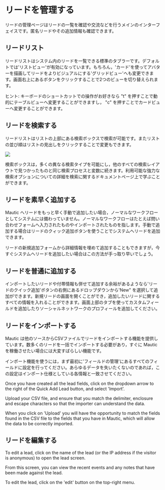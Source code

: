 # リードを管理する

リードの管理ページはリードの一覧を確認や交流などを行うメインのインターフェイスです。匿名リードやその追加情報も確認できます。

## リードリスト

リードリストはシステム内のリードを一覧できる標準のタブラーです。デフォルトでは'リストビュー'が有効になっています。もちろん，'カード'を使ってアバターを描画してリードをよりビジュアルにする'グリッドビュー'へも変更できます。画面右上にあるボタンをクリックすることで2つのビューを切り替えられます。

ヒント: キーボードのショートカットでの操作がお好きなら "t" を押すことで動的にテーブルビューへ変更することができますし， "c" を押すことでカードビューへ変更することができます。

## リードを検索する

リードリストはリストの上部にある検索ボックスで検索が可能です。またリストの並び順はリストの見出しをクリックすることで変更もできます。

![](http://drop.dbh.li/image/1m2J3u1d3z1T/Image%202014-11-17%20at%2010.29.08%20AM.png)

検索ボックスは，多くの異なる検索タイプを可能にし，他のすべての検索レイアウトで見つかったものと同じ検索プロセスと変数に続きます。利用可能な強力な検索オプションについての詳細を検索に関するドキュメントページ上で学ぶことができます。


## リードを素早く追加する

Mautic へリードをもっと早く手動で追加したい場合，ノーマルなワークフローとしてシステムには備わっていません。ノーマルなワークフローはたとえば問い合わせフォームへ入力されたものやインポートされたものを指します。手動で追加する場合はリードのクィック追加ボタンを使うことでシステムへリードを追加できます。

リードの新規追加フォームから詳細情報を埋めて追加することもできますが，今すぐシステムへリードを追加したい場合はこの方法が手っ取り早いでしょう。

## リードを普通に追加する

インポートしたいリードや付帯情報も併せて追加する余裕があるようなら'リードのクイック追加'ボタンの右側にあるドロップダウンから'New" を選択して追加ができます。新規リードの画面を開くことができ，追加したいリードに関するすべての情報を入れることができます。画面上部のタブを使ってカスタムフィールドを追加したりソーシャルネットワークのプロフィールを追加してください。

## リードをインポートする

Mautic は他のソースからCSVファイルでリードをインポートする機能を提供しています。数多くのリードを一括でインポートする必要があり，すぐに Mautic を稼働させたい場合には大変すばらしい機能です。

インポート機能を使うには，まず最初に'フィールドの管理'にあるすべてのフィールドに設定を行ってください。あらゆるデータを失いたくないのであれば，この設定はインポート仕様としている各情報と一致させてください。



Once you have created all the lead fields, click on the dropdown arrow to the right of the Quick Add Lead button, and select 'Import'.

Upload your CSV file, and ensure that you match the delimiter, enclosure and escape characters so that the importer can understand the data.

When you click on 'Upload' you will have the opportunity to match the fields found in the CSV file to the fields that you have in Mautic, which will allow the data to be correctly imported.

## リードを編集する

To edit a lead, click on the name of the lead (or the IP address if the visitor is anonymous) to open the lead screen.

From this screen, you can view the recent events and any notes that have been made against the lead.

To edit the lead, click on the 'edit' button on the top-right menu.
